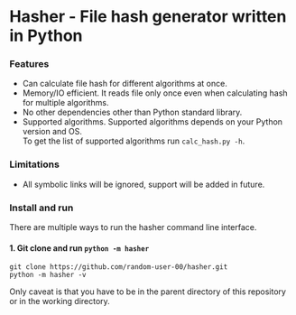 # Hasher - File hash generator written in Python
### Features
- Can calculate file hash for different algorithms at once.
- Memory/IO efficient. It reads file only once even when calculating hash for multiple algorithms.
- No other dependencies other than Python standard library.
- Supported algorithms. Supported algorithms depends on your Python version and OS.  
  To get the list of supported algorithms run `calc_hash.py -h`.

### Limitations
- All symbolic links will be ignored, support will be added in future.

### Install and run
There are multiple ways to run the hasher command line interface.
#### 1. Git clone and run `python -m hasher`
```
git clone https://github.com/random-user-00/hasher.git
python -m hasher -v
```
Only caveat is that you have to be in the parent directory of this repository or in the working directory.
